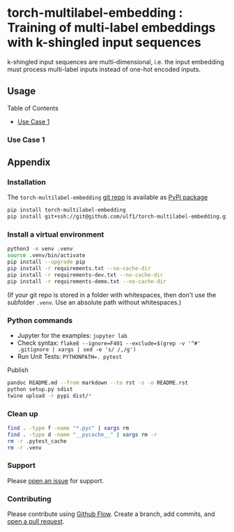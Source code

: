 <!-- [![PyPI version](https://badge.fury.io/py/torch-multilabel-embedding.svg)](https://badge.fury.io/py/torch-multilabel-embedding) -->
<!-- [![DOI](https://zenodo.org/badge/DOI/10.5281/zenodo.4284804.svg)](https://doi.org/10.5281/zenodo.4284804) -->
<!-- [![Total alerts](https://img.shields.io/lgtm/alerts/g/ulf1/torch-multilabel-embedding.svg?logo=lgtm&logoWidth=18)](https://lgtm.com/projects/g/ulf1/torch-multilabel-embedding/alerts/) -->
<!-- [![Language grade: Python](https://img.shields.io/lgtm/grade/python/g/ulf1/torch-multilabel-embedding.svg?logo=lgtm&logoWidth=18)](https://lgtm.com/projects/g/ulf1/torch-multilabel-embedding/context:python) -->

# torch-multilabel-embedding : Training of multi-label embeddings with k-shingled input sequences
k-shingled input sequences are multi-dimensional, i.e. the input embedding must process multi-label inputs instead of one-hot encoded inputs.

## Usage

Table of Contents

* [Use Case 1](#use-case-1)


### Use Case 1


## Appendix

### Installation
The `torch-multilabel-embedding` [git repo](http://github.com/ulf1/torch-multilabel-embedding) is available as [PyPi package](https://pypi.org/project/torch-multilabel-embedding)

```sh
pip install torch-multilabel-embedding
pip install git+ssh://git@github.com/ulf1/torch-multilabel-embedding.git
```

### Install a virtual environment

```sh
python3 -m venv .venv
source .venv/bin/activate
pip install --upgrade pip
pip install -r requirements.txt --no-cache-dir
pip install -r requirements-dev.txt --no-cache-dir
pip install -r requirements-demo.txt --no-cache-dir
```

(If your git repo is stored in a folder with whitespaces, then don't use the subfolder `.venv`. Use an absolute path without whitespaces.)

### Python commands

* Jupyter for the examples: `jupyter lab`
* Check syntax: `flake8 --ignore=F401 --exclude=$(grep -v '^#' .gitignore | xargs | sed -e 's/ /,/g')`
* Run Unit Tests: `PYTHONPATH=. pytest`

Publish

```sh
pandoc README.md --from markdown --to rst -s -o README.rst
python setup.py sdist 
twine upload -r pypi dist/*
```

### Clean up 

```sh
find . -type f -name "*.pyc" | xargs rm
find . -type d -name "__pycache__" | xargs rm -r
rm -r .pytest_cache
rm -r .venv
```


### Support
Please [open an issue](https://github.com/ulf1/torch-multilabel-embedding/issues/new) for support.


### Contributing
Please contribute using [Github Flow](https://guides.github.com/introduction/flow/). Create a branch, add commits, and [open a pull request](https://github.com/ulf1/torch-multilabel-embedding/compare/).
